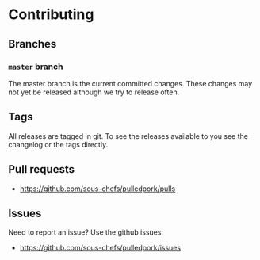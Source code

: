 # Contributing

## Branches

### `master` branch

The master branch is the current committed changes. These changes may not yet be released although we try to release often.

## Tags

All releases are tagged in git. To see the releases available to you see the changelog or the tags directly.

## Pull requests

- <https://github.com/sous-chefs/pulledpork/pulls>

## Issues

Need to report an issue? Use the github issues:

- <https://github.com/sous-chefs/pulledpork/issues>
